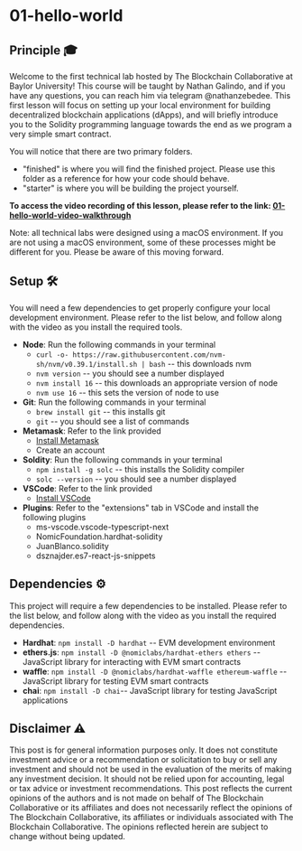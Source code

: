 # 01-hello-world
## Principle 🎓
Welcome to the first technical lab hosted by The Blockchain Collaborative at Baylor University! This course will be taught by Nathan Galindo, and if you have any questions, you can reach him via telegram @nathanzebedee. This first lesson will focus on setting up your local environment for building decentralized blockchain applications (dApps), and will briefly introduce you to the Solidity programming language towards the end as we program a very simple smart contract. 

You will notice that there are two primary folders.
* "finished" is where you will find the finished project. Please use this folder as a reference for how your code should behave.
* "starter" is where you will be building the project yourself.

**To access the video recording of this lesson, please refer to the link: [01-hello-world-video-walkthrough]()**

Note: all technical labs were designed using a macOS environment. If you are not using a macOS environment, some of these processes might be different for you. Please be aware of this moving forward.

## Setup 🛠
You will need a few dependencies to get properly configure your local development environment. Please refer to the list below, and follow along with the video as you install the required tools.

* **Node**: Run the following commands in your terminal
    * ```curl -o- https://raw.githubusercontent.com/nvm-sh/nvm/v0.39.1/install.sh | bash``` -- this downloads nvm
    * ```nvm version``` -- you should see a number displayed
    * ```nvm install 16``` -- this downloads an appropriate version of node
    * ```nvm use 16``` -- this sets the version of node to use
* **Git**: Run the following commands in your terminal
    * ```brew install git``` -- this installs git
    * ```git``` -- you should see a list of commands
* **Metamask**: Refer to the link provided
    * [Install Metamask](https://metamask.io/)
    * Create an account
* **Soldity**: Run the following commands in your terminal
    * ```npm install -g solc``` -- this installs the Solidity compiler
    * ```solc --version``` -- you should see a number displayed
* **VSCode**: Refer to the link provided
    * [Install VSCode](https://code.visualstudio.com/download)
* **Plugins**: Refer to the "extensions" tab in VSCode and install the following plugins
    * ms-vscode.vscode-typescript-next
    * NomicFoundation.hardhat-solidity
    * JuanBlanco.solidity
    * dsznajder.es7-react-js-snippets

## Dependencies ⚙️
This project will require a few dependencies to be installed. Please refer to the list below, and follow along with the video as you install the required dependencies.

* **Hardhat**: ```npm install -D hardhat``` -- EVM development environment
* **ethers.js**: ```npm install -D @nomiclabs/hardhat-ethers ethers``` -- JavaScript library for interacting with EVM smart contracts
* **waffle**: ```npm install -D @nomiclabs/hardhat-waffle ethereum-waffle``` -- JavaScript library for testing EVM smart contracts
* **chai**: ```npm install -D chai```-- JavaScript library for testing JavaScript applications

## Disclaimer ⚠️
This post is for general information purposes only. It does not constitute investment advice or a recommendation or solicitation to buy or sell any investment and should not be used in the evaluation of the merits of making any investment decision. It should not be relied upon for accounting, legal or tax advice or investment recommendations. This post reflects the current opinions of the authors and is not made on behalf of The Blockchain Collaborative or its affiliates and does not necessarily reflect the opinions of The Blockchain Collaborative, its affiliates or individuals associated with The Blockchain Collaborative. The opinions reflected herein are subject to change without being updated.